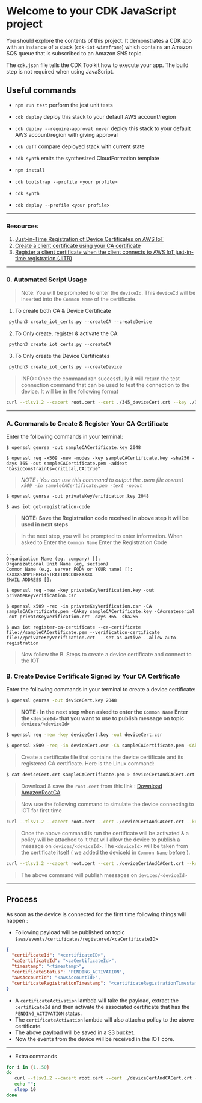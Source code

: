 # Welcome to your CDK JavaScript project

You should explore the contents of this project. It demonstrates a CDK app with an instance of a stack (`cdk-iot-wireframe`)
which contains an Amazon SQS queue that is subscribed to an Amazon SNS topic.

The `cdk.json` file tells the CDK Toolkit how to execute your app. The build step is not required when using JavaScript.

## Useful commands

- `npm run test` perform the jest unit tests
- `cdk deploy` deploy this stack to your default AWS account/region
- `cdk deploy --require-approval never` deploy this stack to your default AWS account/region with giving approval
- `cdk diff` compare deployed stack with current state
- `cdk synth` emits the synthesized CloudFormation template

- `npm install`
- `cdk bootstrap --profile <your profile>`
- `cdk synth`
- `cdk deploy --profile <your profile>`

---

### Resources

1. [Just-in-Time Registration of Device Certificates on AWS IoT](https://aws.amazon.com/blogs/iot/just-in-time-registration-of-device-certificates-on-aws-iot/)
2. [Create a client certificate using your CA certificate](https://docs.aws.amazon.com/iot/latest/developerguide/create-device-cert.html)
3. [Register a client certificate when the client connects to AWS IoT just-in-time registration (JITR)](https://docs.aws.amazon.com/iot/latest/developerguide/auto-register-device-cert.html)

---

### <b>0. Automated Script Usage</b>

> Note: You will be prompted to enter the `deviceId`. This `deviceId` will be inserted into the `Common Name` of the certificate.


1. To create both CA & Device Certificate

```py
 python3 create_iot_certs.py --createCA --createDevice
```

2. To Only create, register & activate the CA
```py
 python3 create_iot_certs.py --createCA 
```

3. To Only create the Device Certificates 
```py
 python3 create_iot_certs.py --createDevice
```

> INFO : Once the command ran successfully it will return the test connection command that can be used to test the connection to the device. It will be in the following format

```bash
curl --tlsv1.2 --cacert root.cert --cert ./345_deviceCert.crt --key ./345_deviceCert.key -X POST -d '{ "message": "Hello, from test device : 345" }' "https://<IotEndpoint>.amazonaws.com:8443/topics/devices/<deviceId>"
```

---

### A. Commands to Create & Register Your CA Certificate

Enter the following commands in your terminal:

```
$ openssl genrsa -out sampleCACertificate.key 2048
```

```
$ openssl req -x509 -new -nodes -key sampleCACertificate.key -sha256 -days 365 -out sampleCACertificate.pem -addext "basicConstraints=critical,CA:true" 
```

> <i> NOTE : You can use this command to output the .pem file `openssl x509 -in sampleCACertificate.pem -text -noout`</i>


```
$ openssl genrsa -out privateKeyVerification.key 2048
```
```
$ aws iot get-registration-code
```

> <b>NOTE: Save the Registration code received in above step it will be used in next steps</b>

> In the next step, you will be prompted to enter information. When asked to Enter the `Common Name` Enter the Registration Code

```
...
Organization Name (eg, company) []:
Organizational Unit Name (eg, section)
Common Name (e.g. server FQDN or YOUR name) []: XXXXXSAMPLEREGISTRATIONCODEXXXXX
EMAIL ADDRESS []:
```
```
$ openssl req -new -key privateKeyVerification.key -out privateKeyVerification.csr
```



```
$ openssl x509 -req -in privateKeyVerification.csr -CA sampleCACertificate.pem -CAkey sampleCACertificate.key -CAcreateserial -out privateKeyVerification.crt -days 365 -sha256
```

```
$ aws iot register-ca-certificate --ca-certificate file://sampleCACertificate.pem --verification-certificate file://privateKeyVerification.crt  --set-as-active --allow-auto-registration
```

<!-- > In response you will get the `certificateId` save that it will be used in next steps

```
{
    "certificateArn": "arn:aws:iot:us-east-2:996242555412:cacert/YYYYYYYYYYYYYY",
    "certificateId": "XXXXXXXXXXXXXXXXXXXXXXXXX"
}
``` -->

> Now follow the B. Steps to create a device certificate and connect to the IOT

### B. Create Device Certificate Signed by Your CA Certificate

Enter the following commands in your terminal to create a device certificate:

```bash
$ openssl genrsa -out deviceCert.key 2048
```
> <b>NOTE : In the next step when asked to enter the `Common Name` Enter the `<deviceId>` that you want to use to publish message on topic `devices/<deviceId>`</b>
```bash
$ openssl req -new -key deviceCert.key -out deviceCert.csr
```

```bash
$ openssl x509 -req -in deviceCert.csr -CA sampleCACertificate.pem -CAkey sampleCACertificate.key -CAcreateserial -out deviceCert.crt -days 365 -sha256
```

> Create a certificate file that contains the device certificate and its registered CA certificate. Here is the Linux command:

```bash
$ cat deviceCert.crt sampleCACertificate.pem > deviceCertAndCACert.crt
```

> Download & save the `root.cert` from this link : [Download AmazonRootCA](https://www.amazontrust.com/repository/AmazonRootCA1.pem)

> Now use the following command to simulate the device connecting to IOT for first time

```bash
curl --tlsv1.2 --cacert root.cert --cert ./deviceCertAndCACert.crt --key ./deviceCert.key -X POST -d "{ \"message\": \"Hello, bash\" }" "https://alciucqxncdzf-ats.iot.us-east-2.amazonaws.com:8443/topics/devices/<deviceId>";
```
> Once the above command is run the certificate will be activated & a policy will be attached to it that will allow the device to publish a message on `devices/<deviceId>`. The `<deviceId>` will be taken from the certificate itself ( we added the deviceId in `Common Name` before ).
```bash
curl --tlsv1.2 --cacert root.cert --cert ./deviceCertAndCACert.crt --key ./deviceCert.key -X POST -d "{ \"message\": \"Hello, from devie\" }" "https://alciucqxncdzf-ats.iot.us-east-2.amazonaws.com:8443/topics/devices/<deviceId>";
```
> The above command will publish messages on `devices/<deviceId>`

---

## Process

As soon as the device is connected for the first time following things will happen :

- Following payload will be published on topic `$aws/events/certificates/registered/<caCertificateID>`

```json
{
  "certificateId": "<certificateID>",
  "caCertificateId": "<caCertificateId>",
  "timestamp": "<timestamp>",
  "certificateStatus": "PENDING_ACTIVATION",
  "awsAccountId": "<awsAccountId>",
  "certificateRegistrationTimestamp": "<certificateRegistrationTimestamp>"
}
```

- A `certificateActivation` lambda will take the payload, extract the `certificateId` and then activate the associated certificate that has the `PENDING_ACTIVATION` status.
- The `certificateActivation` lambda will also attach a policy to the above certificate.
- The above payload will be saved in a S3 bucket.
- Now the events from the device will be received in the IOT core.
----------------------------

- Extra commands
```bash
for i in {1..50}
do
   curl --tlsv1.2 --cacert root.cert --cert ./deviceCertAndCACert.crt --key ./deviceCert.key -X POST -d "{ \"message\": \"Hello, bash\" }" "https://alciucqxncdzf-ats.iot.us-east-2.amazonaws.com:8443/topics/devices/12368123";
   echo "";
   sleep 10
done
```